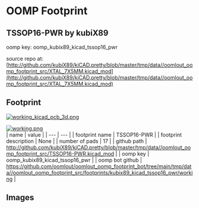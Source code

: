 # OOMP Footprint  
## TSSOP16-PWR  by kubiX89  
  
oomp key: oomp_kubix89_kicad_tssop16_pwr  
  
source repo at: [http://github.com/kubiX89/kiCAD.pretty/blob/master/tmp/data//oomlout_oomp_footprint_src/XTAL_7X5MM.kicad_mod](http://github.com/kubiX89/kiCAD.pretty/blob/master/tmp/data//oomlout_oomp_footprint_src/XTAL_7X5MM.kicad_mod)  
## Footprint  
  
[![working_kicad_pcb_3d.png](working_kicad_pcb_3d_600.png)](working_kicad_pcb_3d.png)  
  
[![working.png](working_600.png)](working.png)  
| name | value | 
| --- | --- | 
| footprint name | TSSOP16-PWR | 
| footprint description | None | 
| number of pads | 17 | 
| github path | http://github.com/kubiX89/kiCAD.pretty/blob/master/tmp/data//oomlout_oomp_footprint_src/TSSOP16-PWR.kicad_mod | 
| oomp key | oomp_kubix89_kicad_tssop16_pwr | 
| oomp bot github | https://github.com/oomlout/oomlout_oomp_footprint_bot/tree/main/tmp/data//oomlout_oomp_footprint_src/footprints/kubix89_kicad_tssop16_pwr/working | 
## Images  
